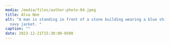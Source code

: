 ```yaml
---
media: /media/files/author-photo-04.jpeg
title: Alva Noe
alt: "A man is standing in front of a stone building wearing a blue shirt and a
  navy jacket. "
caption: ""
date: 2023-12-21T15:30:00-0500
---
```

